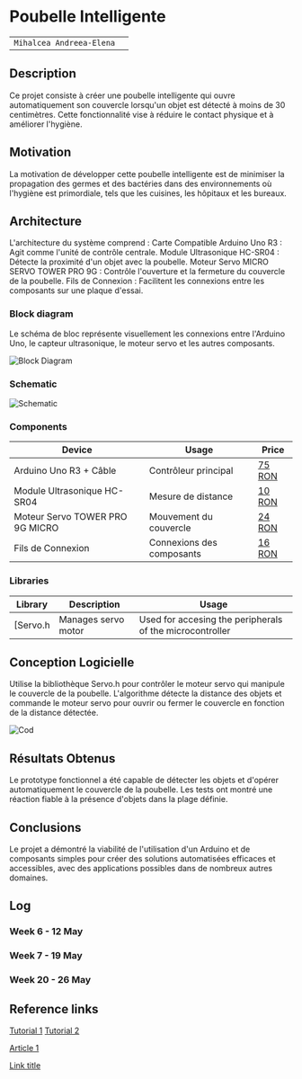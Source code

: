 # Poubelle Intelligente

| | |
|-|-|
|`Mihalcea Andreea-Elena` | 

## Description
Ce projet consiste à créer une poubelle intelligente qui ouvre automatiquement son couvercle lorsqu'un objet est détecté à moins de 30 centimètres. 
Cette fonctionnalité vise à réduire le contact physique et à améliorer l'hygiène.

## Motivation
La motivation de développer cette poubelle intelligente est de minimiser la propagation des germes et des bactéries dans des environnements où l'hygiène est primordiale, tels que les cuisines, les hôpitaux et les bureaux.

## Architecture
L'architecture du système comprend :
Carte Compatible Arduino Uno R3 : Agit comme l'unité de contrôle centrale.
Module Ultrasonique HC-SR04 : Détecte la proximité d'un objet avec la poubelle.
Moteur Servo MICRO SERVO TOWER PRO 9G : Contrôle l'ouverture et la fermeture du couvercle de la poubelle.
Fils de Connexion : Facilitent les connexions entre les composants sur une plaque d'essai.

### Block diagram
Le schéma de bloc représente visuellement les connexions entre l'Arduino Uno, le capteur ultrasonique, le moteur servo et les autres composants.
<!-- Make sure the path to the picture is correct -->
![Block Diagram](block_diagram.jpg)

### Schematic

![Schematic](schema.png)

### Components


<!-- This is just an example, fill in with your actual components -->

| Device | Usage | Price |
|--------|--------|-------|
| Arduino Uno R3 + Câble | Contrôleur principal | [75 RON](https://www.conexelectronic.ro/cautare?controller=search&orderby=position&orderway=desc&ssa_submit=&search_query=Cablu+jumper+de+20+cm) |
| Module Ultrasonique HC-SR04 | Mesure de distance | [10 RON](https://www.optimusdigital.ro/ro/butoane-i-comutatoare/1119-buton-6x6x6.html?search_query=buton&results=222) |
| Moteur Servo TOWER PRO 9G MICRO | Mouvement du couvercle | [24 RON](https://www.conexelectronic.ro/senzori-si-module-pentru-platforme-de-dezvoltare/15482-MINISERVOMOTOR-SG90-9G.html) |
|Fils de Connexion | Connexions des composants | [16 RON](https://cleste.ro/pro-signal-psg-jmp150mm-jumper-cable-male-to-male-connectors-150mm-length-pack-of-10-arduino-beaglebone-pachet.html) |

### Libraries

<!-- This is just an example, fill in the table with your actual components -->

| Library | Description | Usage |
|---------|-------------|-------|
| [Servo.h | Manages servo motor | Used for accesing the peripherals of the microcontroller  |

## Conception Logicielle
Utilise la bibliothèque Servo.h pour contrôler le moteur servo qui manipule le couvercle de la poubelle. L'algorithme détecte la distance des objets et commande le moteur servo pour ouvrir ou fermer le couvercle en fonction de la distance détectée.

![Cod](cod.png)

## Résultats Obtenus
Le prototype fonctionnel a été capable de détecter les objets et d'opérer automatiquement le couvercle de la poubelle. Les tests ont montré une réaction fiable à la présence d'objets dans la plage définie.

## Conclusions
Le projet a démontré la viabilité de l'utilisation d'un Arduino et de composants simples pour créer des solutions automatisées efficaces et accessibles, avec des applications possibles dans de nombreux autres domaines.

## Log

<!-- write every week your progress here -->

### Week 6 - 12 May

### Week 7 - 19 May

### Week 20 - 26 May


## Reference links

<!-- Fill in with appropriate links and link titles -->

[Tutorial 1](https://www.youtube.com/watch?v=aqAUIhVwF6o)
[Tutorial 2](https://www.youtube.com/watch?v=9yrP1CZN3Ds)





[Article 1](https://www.explainthatstuff.com/induction-motors.html)

[Link title](https://projecthub.arduino.cc/)
